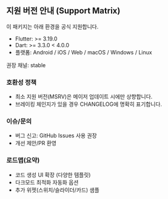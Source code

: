 ## 지원 버전 안내 (Support Matrix)

이 패키지는 아래 환경을 공식 지원합니다.

- Flutter: >= 3.19.0
- Dart: >= 3.3.0 < 4.0.0
- 플랫폼: Android / iOS / Web / macOS / Windows / Linux

권장 채널: stable

### 호환성 정책
- 최소 지원 버전(MSRV)은 메이저 업데이트 시에만 상향합니다.
- 브레이킹 체인지가 있을 경우 CHANGELOG에 명확히 표기합니다.

### 이슈/문의
- 버그 신고: GitHub Issues 사용 권장
- 개선 제안/PR 환영

### 로드맵(요약)
- 코드 생성 UI 확장 (다양한 템플릿)
- 다크모드 최적화 자동화 옵션
- 추가 위젯(스위치/슬라이더/카드) 샘플
